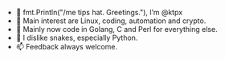 - 👋 fmt.Println("/me tips hat. Greetings."), I’m @ktpx
- 👀 Main interest are Linux, coding, automation and crypto.
- 🌱 Mainly now code in Golang, C and Perl for everything else.  
- 💞️ I dislike snakes, especially Python. 
- 📫 Feedback always welcome.  

<!---
ktpx/ktpx is a ✨ special ✨ repository because its `README.md` (this file) appears on your GitHub profile.
You can click the Preview link to take a look at your changes.
--->
